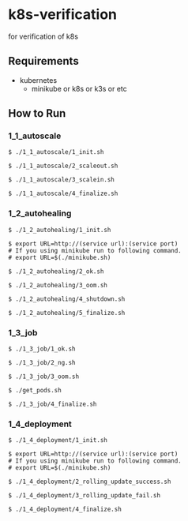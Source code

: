 # k8s-verification
for verification of k8s

## Requirements
- kubernetes 
  - minikube or k8s or k3s or etc

## How to Run
### 1_1_autoscale

```
$ ./1_1_autoscale/1_init.sh 

$ ./1_1_autoscale/2_scaleout.sh 

$ ./1_1_autoscale/3_scalein.sh

$ ./1_1_autoscale/4_finalize.sh 

```

### 1_2_autohealing

```
$ ./1_2_autohealing/1_init.sh

$ export URL=http://(service url):(service port)
# If you using minikube run to following command.
# export URL=$(./minikube.sh)

$ ./1_2_autohealing/2_ok.sh 

$ ./1_2_autohealing/3_oom.sh 

$ ./1_2_autohealing/4_shutdown.sh

$ ./1_2_autohealing/5_finalize.sh 

```

### 1_3_job

```
$ ./1_3_job/1_ok.sh 

$ ./1_3_job/2_ng.sh

$ ./1_3_job/3_oom.sh

$ ./get_pods.sh

$ ./1_3_job/4_finalize.sh 

```

### 1_4_deployment

```
$ ./1_4_deployment/1_init.sh 

$ export URL=http://(service url):(service port)
# If you using minikube run to following command.
# export URL=$(./minikube.sh)

$ ./1_4_deployment/2_rolling_update_success.sh 

$ ./1_4_deployment/3_rolling_update_fail.sh

$ ./1_4_deployment/4_finalize.sh 

```
